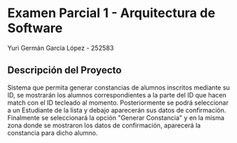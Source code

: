 # Examen Parcial 1 - Arquitectura de Software
Yuri Germán García López - 252583
## Descripción del Proyecto
Sistema que permita generar constancias de alumnos inscritos mediante su ID, se mostrarán los alumnos correspondientes a la parte del ID que hacen match con el ID tecleado al momento.
Posteriormente se podrá seleccionar a un Estudiante de la lista y debajo aparecerán sus datos de confirmación.
Finalmente se seleccionará la opción "Generar Constancia" y en la misma zona donde se mostraron los datos de confirmación, aparecerá la constancia para dicho alumno.
